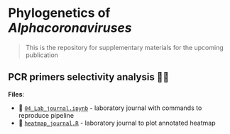 # Phylogenetics of _Alphacoronaviruses_

> This is the repository for supplementary materials for the upcoming publication

## PCR primers selectivity analysis 👨‍🔬

**Files**:
- 📑 [`04_Lab_journal.ipynb`](https://github.com/PopovIILab/PhoACr/blob/main/04_Primers_sens/04_Lab_journal.ipynb) - laboratory journal with commands to reproduce pipeline
- 📑 [`heatmap_journal.R`](https://github.com/PopovIILab/PhoACr/blob/main/04_Primers_sens/heatmap_journal.R) - laboratory journal to plot annotated heatmap
